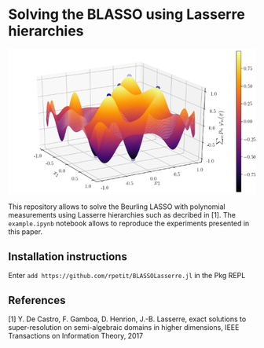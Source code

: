 # Solving the BLASSO using Lasserre hierarchies

<p align="center">
  <img src="dual_certif.png">
</p>

This repository allows to solve the Beurling LASSO with polynomial measurements
using Lasserre hierarchies such as decribed in [1]. The `example.ipynb` notebook allows to reproduce the experiments presented in this paper.

## Installation instructions

Enter `add https://github.com/rpetit/BLASSOLasserre.jl` in the Pkg REPL

## References

[1] Y. De Castro, F. Gamboa, D. Henrion, J.-B. Lasserre, exact solutions to super-resolution on semi-algebraic domains in higher dimensions, IEEE Transactions on Information Theory, 2017

